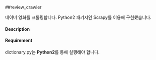 ##review_crawler

네이버 영화를 크롤링합니다.
Python2 패키지인 Scrapy를 이용해 구현했습니다.

#### Description

#### Requirement
dictionary.py는 **Python2**를 통해 실행해야 합니다.